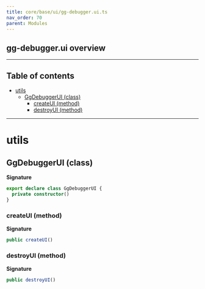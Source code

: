 ```yaml
---
title: core/base/ui/gg-debugger.ui.ts
nav_order: 70
parent: Modules
---
```


## gg-debugger.ui overview

---

<h2 class="text-delta">Table of contents</h2>

- [utils](#utils)
  - [GgDebuggerUI (class)](#ggdebuggerui-class)
    - [createUI (method)](#createui-method)
    - [destroyUI (method)](#destroyui-method)

---

# utils

## GgDebuggerUI (class)

**Signature**

```ts
export declare class GgDebuggerUI {
  private constructor()
}
```

### createUI (method)

**Signature**

```ts
public createUI()
```

### destroyUI (method)

**Signature**

```ts
public destroyUI()
```
